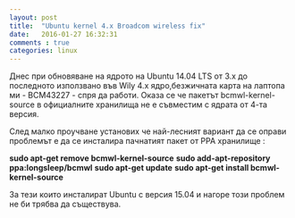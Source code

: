 ```yaml
---
layout: post
title:  "Ubuntu kernel 4.x Broadcom wireless fix"
date:   2016-01-27 16:32:31
comments : true
categories: linux
---
```


Днес при обновяване на ядрото на Ubuntu 14.04 LTS от 3.x до последното използвано във Wily 4.x ядро,безжичната карта на лаптопа ми - BCM43227 - спря да работи.
Оказа се че пакетът bcmwl-kernel-source в официалните хранилища не е съвместим с ядрата от 4-та версия.

След малко проучване установих че най-лесният вариант да се оправи проблемът е да се инсталира пачнатият пакет от PPA хранилище : 


**sudo apt-get remove bcmwl-kernel-source**
**sudo add-apt-repository ppa:longsleep/bcmwl**
**sudo apt-get update**
**sudo apt-get install bcmwl-kernel-source**


За тези които инсталират Ubuntu с версия 15.04 и нагоре този проблем не би трябва да съществува.
